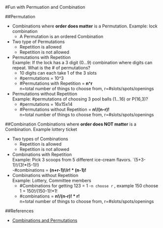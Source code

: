 #Fun with Permuation and Combination

##Permutation
* Combinations where **order does matter** is a Permutation. Example: lock combination  
  - A Permutation is an ordered Combination  
* Two type of Permutations  
  - Repetition is allowed  
  - Repetition is not allowed    
* Permutations with Repetition  
  Example: If the lock has a 3 digit (0...9) combination where digits can repeat. What is the # of permutations?
  - 10 digits can each take 1 of the 3 slots 
  - #permutations = 10^3 
  - #Permutations with Repetition = **n^r**  
    n=total number of things to choose from, r=#slots/spots/openings 
* Permutations without Repetition  
  Example: #permutations of choosing 3 pool balls (1...16) or P(16,3)? 
  - #permutations = 16x15x14
  - #Permutations without Repetition = **n!/(n-r)!**  
    n=total number of things to choose from, r=#slots/spots/openings  

##Combination
Combinations where **order does NOT matter** is a Combination. Example lottery ticket
* Two types of Combinations  
  - Repetition is allowed  
  - Repetition is not allowed    
* Combinations with Repetition  
  Example: Pick 3 scoops from 5 different ice-cream flavors. `(5+3-1)!/(3!*(5-1)!)  
  -#combinations = **(n+r-1)!/r! * (n-1)!**  
* Combinations without Repetition  
  Example: Lottery, Committee members   
  - #Combinations for getting 123 = 1 
  -`n choose r` , example 150 choose 1 = 150!/(150-1)!*1!
  - #combinations = **n!/(n-r)! * r!**  
    n=total number of things to choose from, r=#slots/spots/openings  
  




##References
* [Combinations and Permutations](https://www.mathsisfun.com/combinatorics/combinations-permutations.html)